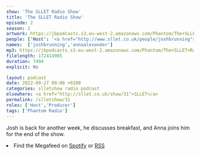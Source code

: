 ```yaml
---
show: 'The SLLET Radio Show'
title: 'The SLLET Radio Show'
episode: 2
season: 2
artwork: https://jbpodcasts.s3.eu-west-2.amazonaws.com/Phantom/The+SLLET+Radio+Show/SLLET+square.png
people: ['Host': '<a href="http://www.sllet.co.uk/people/joshbrunning">Josh Brunning</a>','Guest': '<a href="http://www.sllet.co.uk/people/annaalexander">Anna Alexander</a>']
names:  ['joshbrunning','annaalexander']
mp3: https://jbpodcasts.s3.eu-west-2.amazonaws.com/Phantom/The+SLLET+Radio+Show/2022-09-27+-+31.mp3
filelength: 172414985
duration: 7494
explicit: No

layout: podcast
date: 2022-09-27 09:00 +0100
categories: slletshow radio podcast
elsewhere: <a href="http://sllet.co.uk/show/31">SLLET</a>
permalink: /slletshow/31
roles: ['Host','Producer']
tags: ['Phantom Radio']
---
```


Josh is back for another week, he discusses breakfast, and Anna joins him for the end of the show.

<li>Find the Megafeed on <a href="https://open.spotify.com/show/1WGc6YCF3UfAL7E62gHLAS?si=eff5901deb8d498e">Spotify</a> or <a href="https://anchor.fm/s/849e58ac/podcast/rss">RSS</a></li>
